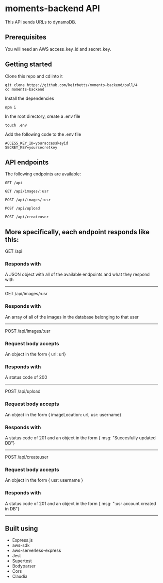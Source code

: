 # moments-backend API

This API sends URLs to dynamoDB.

## Prerequisites

You will need an AWS access_key_id and secret_key.

## Getting started

Clone this repo and cd into it

```
git clone https://github.com/keirbetts/moments-backend/pull/4
cd moments-backend
```

Install the dependencies

```
npm i
```

In the root directory, create a .env file

```
touch .env
```

Add the following code to the .env file

```
ACCESS_KEY_ID=youraccesskeyid
SECRET_KEY=yoursecretkey
```

## API endpoints

The following endpoints are available:

```
GET /api

GET /api/images/:usr

POST /api/images/:usr

POST /api/upload

POST /api/createuser

```

## More specifically, each endpoint responds like this:

GET /api

### Responds with

A JSON object with all of the available endpoints and what they respond with

---

GET /api/images/:usr

### Responds with

An array of all of the images in the database belonging to that user

---

POST /api/images/:usr

### Request body accepts

An object in the form { url: url}

### Responds with

A status code of 200

---

POST /api/upload

### Request body accepts

An object in the form { imageLocation: url, usr: username}

### Responds with

A status code of 201 and an object in the form { msg: "Succesfully updated DB"}

---

POST /api/createuser

### Request body accepts

An object in the form { usr: username }

### Responds with

A status code of 201 and an object in the form { msg: ":usr account created in DB"}

---

## Built using

- Express.js
- aws-sdk
- aws-serverless-express
- Jest
- Supertest
- Bodyparser
- Cors
- Claudia
